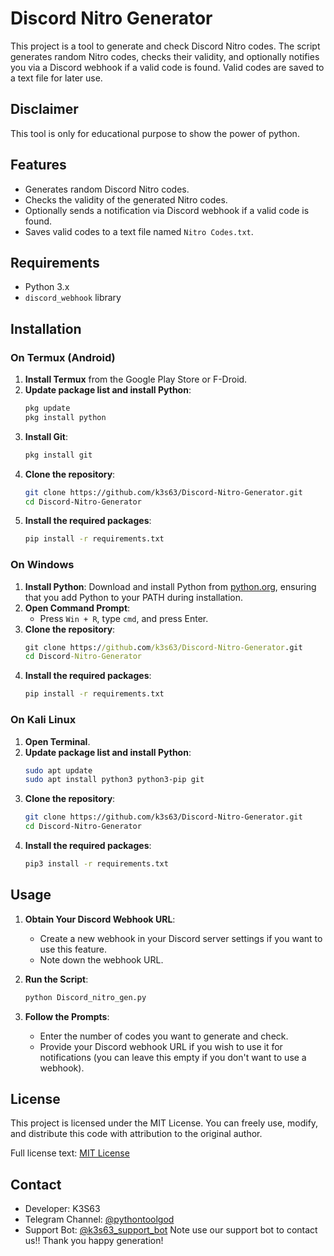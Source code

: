 # Discord Nitro Generator

This project is a tool to generate and check Discord Nitro codes. The script generates random Nitro codes, checks their validity, and optionally notifies you via a Discord webhook if a valid code is found. Valid codes are saved to a text file for later use.

## Disclaimer 
This tool is only for educational purpose to show the power of python.

## Features

- Generates random Discord Nitro codes.
- Checks the validity of the generated Nitro codes.
- Optionally sends a notification via Discord webhook if a valid code is found.
- Saves valid codes to a text file named `Nitro Codes.txt`.

## Requirements

- Python 3.x
- `discord_webhook` library

## Installation

### On Termux (Android)

1. **Install Termux** from the Google Play Store or F-Droid.
2. **Update package list and install Python**:
    ```bash
    pkg update
    pkg install python
    ```
3. **Install Git**:
    ```bash
    pkg install git
    ```
4. **Clone the repository**:
    ```bash
    git clone https://github.com/k3s63/Discord-Nitro-Generator.git
    cd Discord-Nitro-Generator
    ```
5. **Install the required packages**:
    ```bash
    pip install -r requirements.txt
    ```

### On Windows

1. **Install Python**: Download and install Python from [python.org](https://www.python.org/), ensuring that you add Python to your PATH during installation.
2. **Open Command Prompt**:
    - Press `Win + R`, type `cmd`, and press Enter.
3. **Clone the repository**:
    ```cmd
    git clone https://github.com/k3s63/Discord-Nitro-Generator.git
    cd Discord-Nitro-Generator
    ```
4. **Install the required packages**:
    ```cmd
    pip install -r requirements.txt
    ```

### On Kali Linux

1. **Open Terminal**.
2. **Update package list and install Python**:
    ```bash
    sudo apt update
    sudo apt install python3 python3-pip git
    ```
3. **Clone the repository**:
    ```bash
    git clone https://github.com/k3s63/Discord-Nitro-Generator.git
    cd Discord-Nitro-Generator
    ```
4. **Install the required packages**:
    ```bash
    pip3 install -r requirements.txt
    ```

## Usage

1. **Obtain Your Discord Webhook URL**:
   - Create a new webhook in your Discord server settings if you want to use this feature.
   - Note down the webhook URL.

2. **Run the Script**:
    ```bash
    python Discord_nitro_gen.py
    ```

3. **Follow the Prompts**:
   - Enter the number of codes you want to generate and check.
   - Provide your Discord webhook URL if you wish to use it for notifications (you can leave this empty if you don't want to use a webhook).

## License

This project is licensed under the MIT License. You can freely use, modify, and distribute this code with attribution to the original author.

Full license text: [MIT License](https://opensource.org/licenses/MIT)

## Contact

- Developer: K3S63 
- Telegram Channel: [@pythontoolgod](https://t.me/pythontoolgod)
- Support Bot: [@k3s63_support_bot](https://t.me/k3s63_support_bot) 
Note use our support bot to contact us!!
Thank you happy generation!
